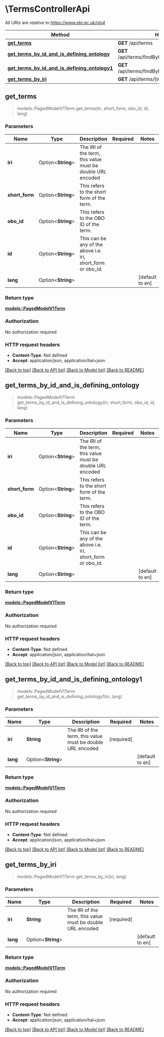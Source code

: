# \TermsControllerApi

All URIs are relative to *https://www.ebi.ac.uk/ols4*

Method | HTTP request | Description
------------- | ------------- | -------------
[**get_terms**](TermsControllerApi.md#get_terms) | **GET** /api/terms | 
[**get_terms_by_id_and_is_defining_ontology**](TermsControllerApi.md#get_terms_by_id_and_is_defining_ontology) | **GET** /api/terms/findByIdAndIsDefiningOntology | 
[**get_terms_by_id_and_is_defining_ontology1**](TermsControllerApi.md#get_terms_by_id_and_is_defining_ontology1) | **GET** /api/terms/findByIdAndIsDefiningOntology/{iri} | 
[**get_terms_by_iri**](TermsControllerApi.md#get_terms_by_iri) | **GET** /api/terms/{iri} | 



## get_terms

> models::PagedModelV1Term get_terms(iri, short_form, obo_id, id, lang)


### Parameters


Name | Type | Description  | Required | Notes
------------- | ------------- | ------------- | ------------- | -------------
**iri** | Option<**String**> | The IRI of the term, this value must be double URL encoded |  |
**short_form** | Option<**String**> | This refers to the short form of the term. |  |
**obo_id** | Option<**String**> | This refers to the OBO ID of the term. |  |
**id** | Option<**String**> | This can be any of the above i.e. iri, short_form or obo_id. |  |
**lang** | Option<**String**> |  |  |[default to en]

### Return type

[**models::PagedModelV1Term**](PagedModelV1Term.md)

### Authorization

No authorization required

### HTTP request headers

- **Content-Type**: Not defined
- **Accept**: application/json, application/hal+json

[[Back to top]](#) [[Back to API list]](../README.md#documentation-for-api-endpoints) [[Back to Model list]](../README.md#documentation-for-models) [[Back to README]](../README.md)


## get_terms_by_id_and_is_defining_ontology

> models::PagedModelV1Term get_terms_by_id_and_is_defining_ontology(iri, short_form, obo_id, id, lang)


### Parameters


Name | Type | Description  | Required | Notes
------------- | ------------- | ------------- | ------------- | -------------
**iri** | Option<**String**> | The IRI of the term, this value must be double URL encoded |  |
**short_form** | Option<**String**> | This refers to the short form of the term. |  |
**obo_id** | Option<**String**> | This refers to the OBO ID of the term. |  |
**id** | Option<**String**> | This can be any of the above i.e. iri, short_form or obo_id. |  |
**lang** | Option<**String**> |  |  |[default to en]

### Return type

[**models::PagedModelV1Term**](PagedModelV1Term.md)

### Authorization

No authorization required

### HTTP request headers

- **Content-Type**: Not defined
- **Accept**: application/json, application/hal+json

[[Back to top]](#) [[Back to API list]](../README.md#documentation-for-api-endpoints) [[Back to Model list]](../README.md#documentation-for-models) [[Back to README]](../README.md)


## get_terms_by_id_and_is_defining_ontology1

> models::PagedModelV1Term get_terms_by_id_and_is_defining_ontology1(iri, lang)


### Parameters


Name | Type | Description  | Required | Notes
------------- | ------------- | ------------- | ------------- | -------------
**iri** | **String** | The IRI of the term, this value must be double URL encoded | [required] |
**lang** | Option<**String**> |  |  |[default to en]

### Return type

[**models::PagedModelV1Term**](PagedModelV1Term.md)

### Authorization

No authorization required

### HTTP request headers

- **Content-Type**: Not defined
- **Accept**: application/json, application/hal+json

[[Back to top]](#) [[Back to API list]](../README.md#documentation-for-api-endpoints) [[Back to Model list]](../README.md#documentation-for-models) [[Back to README]](../README.md)


## get_terms_by_iri

> models::PagedModelV1Term get_terms_by_iri(iri, lang)


### Parameters


Name | Type | Description  | Required | Notes
------------- | ------------- | ------------- | ------------- | -------------
**iri** | **String** | The IRI of the term, this value must be double URL encoded | [required] |
**lang** | Option<**String**> |  |  |[default to en]

### Return type

[**models::PagedModelV1Term**](PagedModelV1Term.md)

### Authorization

No authorization required

### HTTP request headers

- **Content-Type**: Not defined
- **Accept**: application/json, application/hal+json

[[Back to top]](#) [[Back to API list]](../README.md#documentation-for-api-endpoints) [[Back to Model list]](../README.md#documentation-for-models) [[Back to README]](../README.md)

